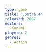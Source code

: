 ```yaml
---
type: game
title: 'Contra 4'
released: 2007
editors: 
  -Konami
players: 2
genres:
  - Action
---
```

